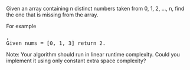 Given an array containing n distinct numbers taken from 0, 1, 2, ..., n, find the one that is missing from the array.

For example
<pre>,
Given nums = [0, 1, 3] return 2.
</pre>
Note:
Your algorithm should run in linear runtime complexity. Could you implement it using only constant extra space complexity?
